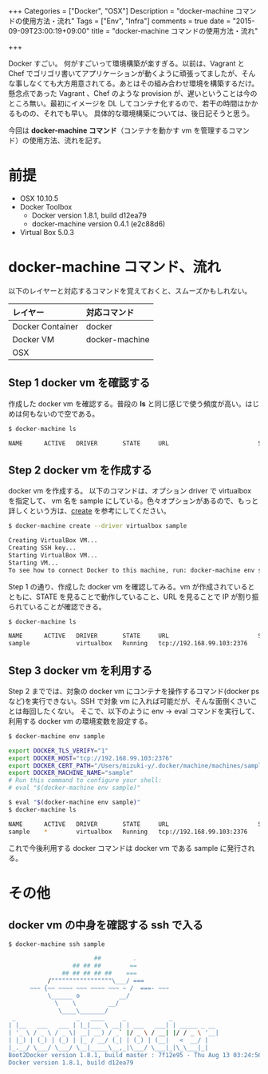 +++
Categories = ["Docker", "OSX"]
Description = "docker-machine コマンドの使用方法・流れ"
Tags = ["Env", "Infra"]
comments = true
date = "2015-09-09T23:00:19+09:00"
title = "docker-machine コマンドの使用方法・流れ"

+++

Docker すごい。 何がすごいって環境構築が楽すぎる。以前は、Vagrant と Chef でゴリゴリ書いてアプリケーションが動くように頑張ってましたが、そんな事しなくても大方用意されてる。あとはその組み合わせ環境を構築するだけ。懸念点であった Vagrant 、Chef のような provision が、遅いということは今のところ無い。最初にイメージを DL してコンテナ化するので、若干の時間はかかるものの、それでも早い。 具体的な環境構築については、後日記そうと思う。

今回は **docker-machine コマンド**（コンテナを動かす vm を管理するコマンド）の使用方法、流れを記す。


<!--more-->

# 前提

- OSX 10.10.5
- Docker Toolbox
    - Docker version 1.8.1, build d12ea79
    - docker-machine version 0.4.1 (e2c88d6)
- Virtual Box 5.0.3

# docker-machine コマンド、流れ

以下のレイヤーと対応するコマンドを覚えておくと、スムーズかもしれない。

| レイヤー             |  対応コマンド    |
| :------------------ |:---------------|
| Docker Container    | docker         |
| Docker VM           | docker-machine |
| OSX                 |                |

## Step 1 docker vm を確認する

作成した docker vm を確認する。普段の **ls** と同じ感じで使う頻度が高い。はじめは何もないので空である。

~~~bash
$ docker-machine ls

NAME      ACTIVE   DRIVER       STATE     URL                         SWARM
~~~

## Step 2 docker vm を作成する

docker vm を作成する。 以下のコマンドは、オプション driver で virtualbox を指定して、 vm 名を sample にしている。色々オプションがあるので、もっと詳しくという方は、[create](https://docs.docker.com/machine/reference/create/) を参考にしてください。

~~~bash
$ docker-machine create --driver virtualbox sample

Creating VirtualBox VM...
Creating SSH key...
Starting VirtualBox VM...
Starting VM...
To see how to connect Docker to this machine, run: docker-machine env sample
~~~

Step 1 の通り、作成した docker vm を確認してみる。vm が作成されているとともに、STATE を見ることで動作していること、URL を見ることで IP が割り振られていることが確認できる。

~~~bash
$ docker-machine ls

NAME      ACTIVE   DRIVER       STATE     URL                         SWARM
sample             virtualbox   Running   tcp://192.168.99.103:2376
~~~

## Step 3 docker vm を利用する

Step 2 まででは、対象の docker vm にコンテナを操作するコマンド(docker ps など)を実行できない。SSH で対象 vm に入れば可能だが、そんな面倒くさいことは毎回したくない。
そこで、以下のように env -> eval コマンドを実行して、利用する docker vm の環境変数を設定する。


~~~bash
$ docker-machine env sample

export DOCKER_TLS_VERIFY="1"
export DOCKER_HOST="tcp://192.168.99.103:2376"
export DOCKER_CERT_PATH="/Users/mizuki-y/.docker/machine/machines/sample"
export DOCKER_MACHINE_NAME="sample"
# Run this command to configure your shell:
# eval "$(docker-machine env sample)"
~~~

~~~bash
$ eval "$(docker-machine env sample)"
$ docker-machine ls

NAME      ACTIVE   DRIVER       STATE     URL                         SWARM
sample    *        virtualbox   Running   tcp://192.168.99.103:2376
~~~

これで今後利用する docker コマンドは docker vm である sample に発行される。

# その他

## docker vm の中身を確認する ssh で入る

~~~bash
$ docker-machine ssh sample

                        ##         .
                  ## ## ##        ==
               ## ## ## ## ##    ===
           /"""""""""""""""""\___/ ===
      ~~~ {~~ ~~~~ ~~~ ~~~~ ~~~ ~ /  ===- ~~~
           \______ o           __/
             \    \         __/
              \____\_______/
 _                 _   ____     _            _
| |__   ___   ___ | |_|___ \ __| | ___   ___| | _____ _ __
| '_ \ / _ \ / _ \| __| __) / _` |/ _ \ / __| |/ / _ \ '__|
| |_) | (_) | (_) | |_ / __/ (_| | (_) | (__|   <  __/ |
|_.__/ \___/ \___/ \__|_____\__,_|\___/ \___|_|\_\___|_|
Boot2Docker version 1.8.1, build master : 7f12e95 - Thu Aug 13 03:24:56 UTC 2015
Docker version 1.8.1, build d12ea79
~~~

